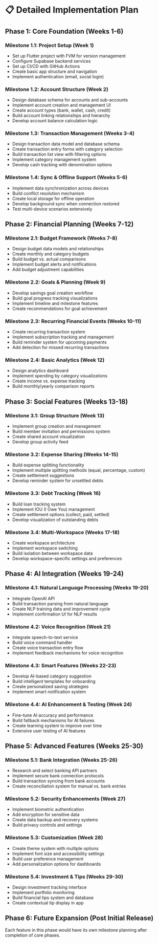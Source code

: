 # 📋 Detailed Implementation Plan

## Phase 1: Core Foundation (Weeks 1-6)

### Milestone 1.1: Project Setup (Week 1)
- Set up Flutter project with FVM for version management
- Configure Supabase backend services
- Set up CI/CD with GitHub Actions
- Create basic app structure and navigation
- Implement authentication (email, social login)

### Milestone 1.2: Account Structure (Week 2)
- Design database schema for accounts and sub-accounts
- Implement account creation and management UI
- Create account types (bank, wallet, cash, credit)
- Build account linking relationships and hierarchy
- Develop account balance calculation logic

### Milestone 1.3: Transaction Management (Weeks 3-4)
- Design transaction data model and database schema
- Create transaction entry forms with category selection
- Build transaction list view with filtering options
- Implement category management system
- Develop cash tracking with denomination options

### Milestone 1.4: Sync & Offline Support (Weeks 5-6)
- Implement data synchronization across devices
- Build conflict resolution mechanism
- Create local storage for offline operation
- Develop background sync when connection restored
- Test multi-device scenarios extensively

## Phase 2: Financial Planning (Weeks 7-12)

### Milestone 2.1: Budget Framework (Weeks 7-8)
- Design budget data models and relationships
- Create monthly and category budgets
- Build budget vs. actual comparisons
- Implement budget alerts and notifications
- Add budget adjustment capabilities

### Milestone 2.2: Goals & Planning (Week 9)
- Develop savings goal creation workflow
- Build goal progress tracking visualizations
- Implement timeline and milestone features
- Create recommendations for goal achievement

### Milestone 2.3: Recurring Financial Events (Weeks 10-11)
- Create recurring transaction system
- Implement subscription tracking and management
- Build reminder system for upcoming payments
- Add detection for missed recurring transactions

### Milestone 2.4: Basic Analytics (Week 12)
- Design analytics dashboard
- Implement spending by category visualizations
- Create income vs. expense tracking
- Build monthly/yearly comparison reports

## Phase 3: Social Features (Weeks 13-18)

### Milestone 3.1: Group Structure (Week 13)
- Implement group creation and management
- Build member invitation and permissions system
- Create shared account visualization
- Develop group activity feed

### Milestone 3.2: Expense Sharing (Weeks 14-15)
- Build expense splitting functionality
- Implement multiple splitting methods (equal, percentage, custom)
- Create settlement suggestions
- Develop reminder system for unsettled debts

### Milestone 3.3: Debt Tracking (Week 16)
- Build loan tracking system 
- Implement IOU (I Owe You) management
- Create settlement options (collect, paid, settled)
- Develop visualization of outstanding debts

### Milestone 3.4: Multi-Workspace (Weeks 17-18)
- Create workspace architecture
- Implement workspace switching
- Build isolation between workspace data
- Develop workspace-specific settings and preferences

## Phase 4: AI Integration (Weeks 19-24)

### Milestone 4.1: Natural Language Processing (Weeks 19-20)
- Integrate OpenAI API
- Build transaction parsing from natural language
- Create NLP training data and improvement cycle
- Implement confirmation UI for NLP results

### Milestone 4.2: Voice Recognition (Week 21)
- Integrate speech-to-text service
- Build voice command handler
- Create voice transaction entry flow
- Implement feedback mechanisms for voice recognition

### Milestone 4.3: Smart Features (Weeks 22-23)
- Develop AI-based category suggestion
- Build intelligent templates for onboarding
- Create personalized saving strategies
- Implement smart notification system

### Milestone 4.4: AI Enhancement & Testing (Week 24)
- Fine-tune AI accuracy and performance
- Build fallback mechanisms for AI failures
- Create learning system to improve over time
- Extensive user testing of AI features

## Phase 5: Advanced Features (Weeks 25-30)

### Milestone 5.1: Bank Integration (Weeks 25-26)
- Research and select banking API partners
- Implement secure bank connection protocols
- Build transaction syncing from bank accounts
- Create reconciliation system for manual vs. bank entries

### Milestone 5.2: Security Enhancements (Week 27)
- Implement biometric authentication
- Add encryption for sensitive data
- Create data backup and recovery systems
- Build privacy controls and settings

### Milestone 5.3: Customization (Week 28)
- Create theme system with multiple options
- Implement font size and accessibility settings
- Build user preference management
- Add personalization options for dashboards

### Milestone 5.4: Investment & Tips (Weeks 29-30)
- Design investment tracking interface
- Implement portfolio monitoring
- Build financial tips system and database
- Create contextual tip display in app

## Phase 6: Future Expansion (Post Initial Release)

Each feature in this phase would have its own milestone planning after completion of core phases. 